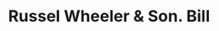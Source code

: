 ---
doi: 10.7916/D8Z04M6C
date_other: '1890'
date_other_textual: 1890-1899
form: printed ephemera
genre:
- Invoices
name:
- Russel Wheeler & Son
object_in_context_url: https://biggert.cul.columbia.edu/items/view/ave_biggert_01224
subject_hierarchical_geographic:
- Utica, New York, United States
subject_name:
- Russel Wheeler & Son
title: Russel Wheeler & Son. Bill
sort_title: Russel Wheeler & Son. Bill
call_number: ave_biggert_01224
coordinates:
- 43.094722222222224,-75.27583333333334
pid: ave_biggert_01224
identifiers: ave_biggert_01224
thumbnail: https://derivativo-1.library.columbia.edu/iiif/2/ldpd:343340/full/!256,256/0/native.jpg
permalink: "/items/ave_biggert_01224/"
layout: iiif-image-page
---